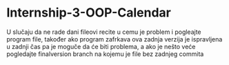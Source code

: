 # Internship-3-OOP-Calendar
U slučaju da ne rade dani fileovi recite u cemu je problem i pogleajte program file, također ako program zafrkava ova zadnja verzija je ispravljena u zadnji čas pa je moguče da će biti problema, a ako je nešto veće pogledajte finalversion branch na kojemu je file bez zadnjeg commita
